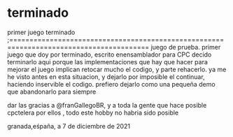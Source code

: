 # terminado
primer juego terminado
;========================================================================================
 juego de prueba.
 primer juego que doy por terminado, escrito enensamblador para CPC
 decido terminarlo aqui porque las implementaciones que hay que hacer para mejorar el juego
 implican retocar mucho el codigo,  y parte rehacerlo.
 ya me he visto antes en esta situacion, y dejarlo por imposible el continuar, haciendo 
inservible el codigo. prefiero dejarlo como una pequeña demo que abandonarlo para siempre

 dar las gracias a @franGallegoBR, y a toda la gente que hace posible cpctelera
por ellos , todo este hobby no habria sido posible


granada,eśpaña, a 7 de diciembre de 2021

